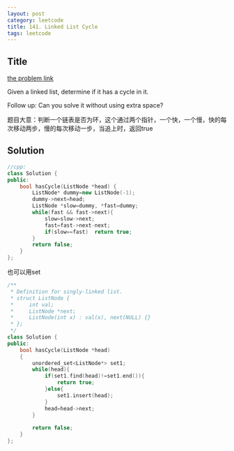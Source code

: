 ```yaml
---
layout: post
category: leetcode
title: 141. Linked List Cycle
tags: leetcode
---
```

## Title
[the problem link](https://leetcode.com/problems/linked-list-cycle/description/)

Given a linked list, determine if it has a cycle in it.

Follow up:
Can you solve it without using extra space?

题目大意：判断一个链表是否为环，这个通过两个指针，一个快，一个慢，快的每次移动两步，慢的每次移动一步，当追上时，返回true

## Solution
```c++
//cpp:
class Solution {
public:
    bool hasCycle(ListNode *head) {
        ListNode* dummy=new ListNode(-1);
        dummy->next=head;
        ListNode *slow=dummy, *fast=dummy;
        while(fast && fast->next){
            slow=slow->next;
            fast=fast->next-next;
            if(slow==fast)  return true;
        }
        return false;
    }
};
```


也可以用set

```c++
/**
 * Definition for singly-linked list.
 * struct ListNode {
 *     int val;
 *     ListNode *next;
 *     ListNode(int x) : val(x), next(NULL) {}
 * };
 */
class Solution {
public:
    bool hasCycle(ListNode *head) 
    {
        unordered_set<ListNode*> set1;
        while(head){
            if(set1.find(head)!=set1.end()){
                return true;
            }else{
                set1.insert(head);
            }
            head=head->next;
        }
        
        return false;
    }
};
```